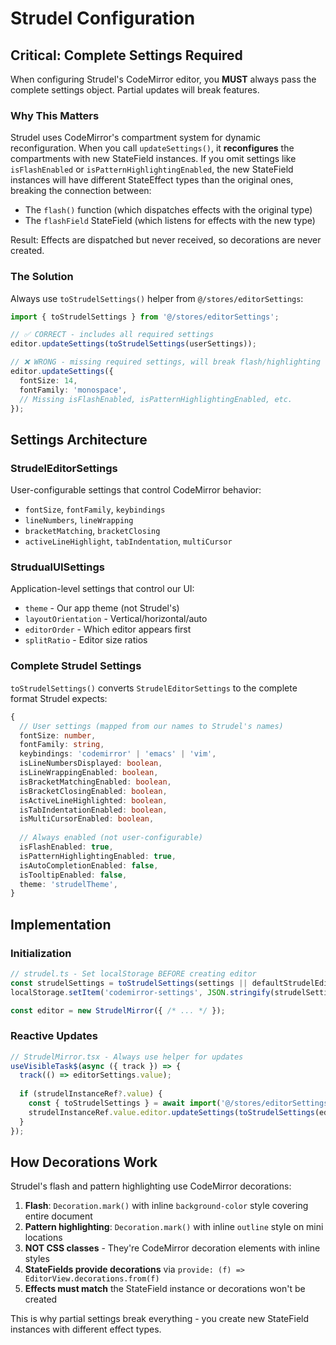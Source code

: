 # Strudel Configuration

## Critical: Complete Settings Required

When configuring Strudel's CodeMirror editor, you **MUST** always pass the complete settings object. Partial updates will break features.

### Why This Matters

Strudel uses CodeMirror's compartment system for dynamic reconfiguration. When you call `updateSettings()`, it **reconfigures** the compartments with new StateField instances. If you omit settings like `isFlashEnabled` or `isPatternHighlightingEnabled`, the new StateField instances will have different StateEffect types than the original ones, breaking the connection between:

- The `flash()` function (which dispatches effects with the original type)
- The `flashField` StateField (which listens for effects with the new type)

Result: Effects are dispatched but never received, so decorations are never created.

### The Solution

Always use `toStrudelSettings()` helper from `@/stores/editorSettings`:

```typescript
import { toStrudelSettings } from '@/stores/editorSettings';

// ✅ CORRECT - includes all required settings
editor.updateSettings(toStrudelSettings(userSettings));

// ❌ WRONG - missing required settings, will break flash/highlighting
editor.updateSettings({
  fontSize: 14,
  fontFamily: 'monospace',
  // Missing isFlashEnabled, isPatternHighlightingEnabled, etc.
});
```

## Settings Architecture

### StrudelEditorSettings
User-configurable settings that control CodeMirror behavior:
- `fontSize`, `fontFamily`, `keybindings`
- `lineNumbers`, `lineWrapping`
- `bracketMatching`, `bracketClosing`
- `activeLineHighlight`, `tabIndentation`, `multiCursor`

### StrudualUISettings
Application-level settings that control our UI:
- `theme` - Our app theme (not Strudel's)
- `layoutOrientation` - Vertical/horizontal/auto
- `editorOrder` - Which editor appears first
- `splitRatio` - Editor size ratios

### Complete Strudel Settings
`toStrudelSettings()` converts `StrudelEditorSettings` to the complete format Strudel expects:

```typescript
{
  // User settings (mapped from our names to Strudel's names)
  fontSize: number,
  fontFamily: string,
  keybindings: 'codemirror' | 'emacs' | 'vim',
  isLineNumbersDisplayed: boolean,
  isLineWrappingEnabled: boolean,
  isBracketMatchingEnabled: boolean,
  isBracketClosingEnabled: boolean,
  isActiveLineHighlighted: boolean,
  isTabIndentationEnabled: boolean,
  isMultiCursorEnabled: boolean,
  
  // Always enabled (not user-configurable)
  isFlashEnabled: true,
  isPatternHighlightingEnabled: true,
  isAutoCompletionEnabled: false,
  isTooltipEnabled: false,
  theme: 'strudelTheme',
}
```

## Implementation

### Initialization
```typescript
// strudel.ts - Set localStorage BEFORE creating editor
const strudelSettings = toStrudelSettings(settings || defaultStrudelEditorSettings);
localStorage.setItem('codemirror-settings', JSON.stringify(strudelSettings));

const editor = new StrudelMirror({ /* ... */ });
```

### Reactive Updates
```typescript
// StrudelMirror.tsx - Always use helper for updates
useVisibleTask$(async ({ track }) => {
  track(() => editorSettings.value);
  
  if (strudelInstanceRef?.value) {
    const { toStrudelSettings } = await import('@/stores/editorSettings');
    strudelInstanceRef.value.editor.updateSettings(toStrudelSettings(editorSettings.value));
  }
});
```

## How Decorations Work

Strudel's flash and pattern highlighting use CodeMirror decorations:

1. **Flash**: `Decoration.mark()` with inline `background-color` style covering entire document
2. **Pattern highlighting**: `Decoration.mark()` with inline `outline` style on mini locations
3. **NOT CSS classes** - They're CodeMirror decoration elements with inline styles
4. **StateFields provide decorations** via `provide: (f) => EditorView.decorations.from(f)`
5. **Effects must match** the StateField instance or decorations won't be created

This is why partial settings break everything - you create new StateField instances with different effect types.
